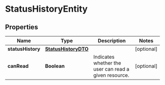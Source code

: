 

# StatusHistoryEntity

## Properties

Name | Type | Description | Notes
------------ | ------------- | ------------- | -------------
**statusHistory** | [**StatusHistoryDTO**](StatusHistoryDTO.md) |  |  [optional]
**canRead** | **Boolean** | Indicates whether the user can read a given resource. |  [optional]



